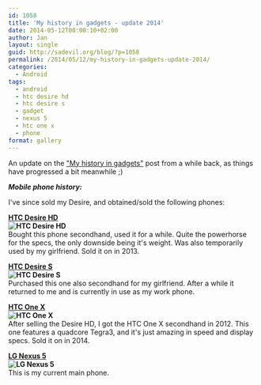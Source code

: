 ```yaml
---
id: 1058
title: 'My history in gadgets - update 2014'
date: 2014-05-12T00:00:10+02:00
author: Jan
layout: single
guid: http://sadevil.org/blog/?p=1058
permalink: /2014/05/12/my-history-in-gadgets-update-2014/
categories:
  - Android
tags:
  - android
  - htc desire hd
  - htc desire s
  - gadget
  - nexus 5
  - htc one x
  - phone
format: gallery
---
```

An update on the ["My history in gadgets"](/2012/01/04/my-history-in-gadgets/) post from a while back, as things have progressed a bit meanwhile ;)

**_Mobile phone history:_**

I've since sold my Desire, and obtained/sold the following phones:

**[HTC Desire HD](http://www.gsmarena.com/htc_desire_hd-3468.php)   
![HTC Desire HD](/assets/images/2014/05/htc-desire-hd-new-1.jpg "HTC Desire HD")**    
Bought this phone secondhand, used it for a while. Quite the powerhorse for the specs, the only downside being it's weight. Was also temporarily used by my girlfriend. Sold it on in 2013.

**[HTC Desire S](http://www.gsmarena.com/htc_desire_s-3776.php)  
![HTC Desire S](/assets/images/2014/05/htc-desire-s-1.jpg "HTC Desire S")**  
Purchased this one also secondhand for my girlfriend. After a while it returned to me and is currently in use as my work phone.

**[HTC One X](http://www.gsmarena.com/htc_desire_s-3776.php)  
![HTC One X](/assets/images/2014/05/htc-one-x-1.jpg "HTC One X")**  
After selling the Desire HD, I got the HTC One X secondhand in 2012. This one features a quadcore Tegra3, and it's just amazing in speed and display specs. Sold it on in 2014.

**[LG Nexus 5](http://www.gsmarena.com/lg_nexus_5-5705.php)   
![LG Nexus 5](/assets/images/2014/05/lg-google-nexus-5-1.jpg "LG Nexus 5")**  
This is my current main phone.